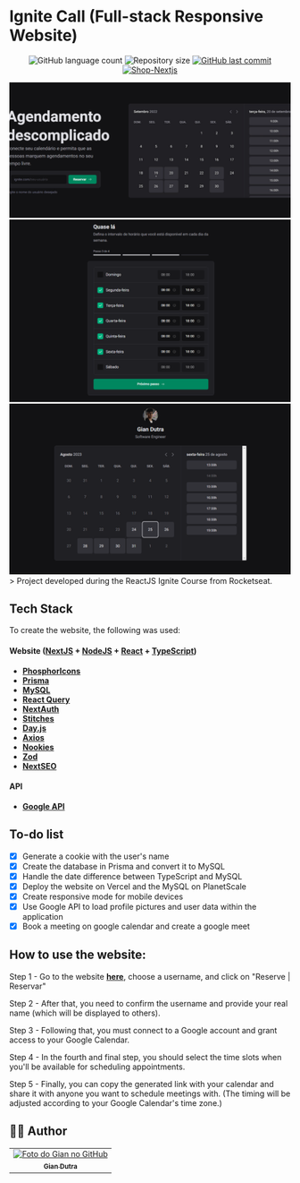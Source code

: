 # Ignite Call (Full-stack Responsive Website)

<p align="center">
  <img alt="GitHub language count" src="https://img.shields.io/github/languages/count/GianDutra/ignite-call?color=%2304D361">

  <img alt="Repository size" src="https://img.shields.io/github/repo-size/GianDutra/ignite-call">

   <a href="https://github.com/GianDutra/ignite-call/commits/master">
    <img alt="GitHub last commit" src="https://img.shields.io/github/last-commit/GianDutra/ignite-call">
  </a>
  
 <a href="https://ignite-call-giandutra.vercel.app">
    <img alt="Shop-Nextjs" src="https://img.shields.io/badge/Ignite-Call-%237159c1?style=flat&logo=ghost">
  </a>
  
</p>
<img src="./.github/1.png" alt="ignite-call" title="ignite-call">
<img src="./.github/2.png" alt="ignite-call" title="ignite-call">
<img src="./.github/3.png" alt="ignite-call" title="ignite-call">
> Project developed during the ReactJS Ignite Course from Rocketseat.

## Tech Stack

To create the website, the following was used:

#### **Website**  ([NextJS](https://nextjs.org/)  +  [NodeJS](https://nodejs.org) + [React](https://reactjs.org/)  +  [TypeScript](https://www.typescriptlang.org/))
- **[PhosphorIcons](https://phosphoricons.com/)**
- **[Prisma](https://www.prisma.io/)**
- **[MySQL](https://www.mysql.com/)**
- **[React Query](https://react-query.tanstack.com/)**
- **[NextAuth](https://next-auth.js.org/)**
- **[Stitches](https://stitches.dev/)**
- **[Day.js](https://day.js.org/)**
- **[Axios](https://www.axios.com/)**
- **[Nookies](https://npm.io/package/nookies)**
- **[Zod](https://github.com/colinhacks/zod)**
- **[NextSEO](https://www.npmjs.com/package/next-seo)**

  
#### **API**
- **[Google API](https://developers.google.com/api-client-library)**

## To-do list

- [x] Generate a cookie with the user's name
- [x] Create the database in Prisma and convert it to MySQL
- [x] Handle the date difference between TypeScript and MySQL
- [x] Deploy the website on Vercel and the MySQL on PlanetScale
- [x] Create responsive mode for mobile devices
- [x] Use Google API to load profile pictures and user data within the application
- [x] Book a meeting on google calendar and create a google meet

## How to use the website:
Step 1 - Go to the website **[here](https://ignite-call-giandutra.vercel.app)**, choose a username, and click on "Reserve | Reservar"

Step 2 - After that, you need to confirm the username and provide your real name (which will be displayed to others).

Step 3 - Following that, you must connect to a Google account and grant access to your Google Calendar.

Step 4 - In the fourth and final step, you should select the time slots when you'll be available for scheduling appointments.

Step 5 - Finally, you can copy the generated link with your calendar and share it with anyone you want to schedule meetings with. (The timing will be adjusted according to your Google Calendar's time zone.)


## 👨‍💼 Author

<table>
  <tr>
    <td align="center">
      <a href="#">
        <img src="https://github.com/GianDutra.png" width="100px;" alt="Foto do Gian no GitHub"/><br>
        <sub>
          <b>Gian Dutra</b>
        </sub>
      </a>
    </td>
  </tr>
</table>
